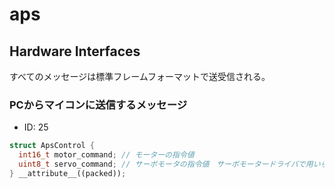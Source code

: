 # aps

## Hardware Interfaces
すべてのメッセージは標準フレームフォーマットで送受信される。

### PCからマイコンに送信するメッセージ
* ID: 25
```c++
struct ApsControl {
  int16_t motor_command; // モーターの指令値
  uint8_t servo_command; // サーボモータの指令値　サーボモータードライバで用いられるものと同じフォーマット
} __attribute__((packed));
```
